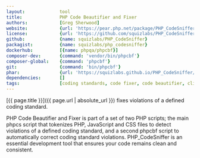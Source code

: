 ```yaml
---
layout:             tool
title:              PHP Code Beautifier and Fixer
authors:            [Greg Sherwood]
website:            {url: 'https://pear.php.net/package/PHP_CodeSniffer'}
license:            {url: 'https://github.com/squizlabs/PHP_CodeSniffer/blob/master/licence.txt', label: 'BSD 3-clause "New" or "Revised" License'}
github:             {name: squizlabs/PHP_CodeSniffer}
packagist:          {name: squizlabs/php_codesniffer}               
dockerhub:          [{name: phpqa/phpcbf}]     
composer-dev:       {command: 'vendor/bin/phpcbf'}
composer-global:    {command: 'phpcbf'}
git:                {command: 'bin/phpcbf'}
phar:               {url: 'https://squizlabs.github.io/PHP_CodeSniffer/phpcbf.phar'}
dependencies:       []
tags:               [coding standards, code fixer, code beautifier, cli] 
---
```


[{{ page.title }}]({{ page.url | absolute_url }}) fixes violations of a defined coding standard.

<!--more-->

PHP Code Beautifier and Fixer is part of a set of two PHP scripts; the main phpcs script that tokenizes PHP, JavaScript and CSS files
to detect violations of a defined coding standard, and a second phpcbf script to automatically correct coding standard violations.
PHP_CodeSniffer is an essential development tool that ensures your code remains clean and consistent.

